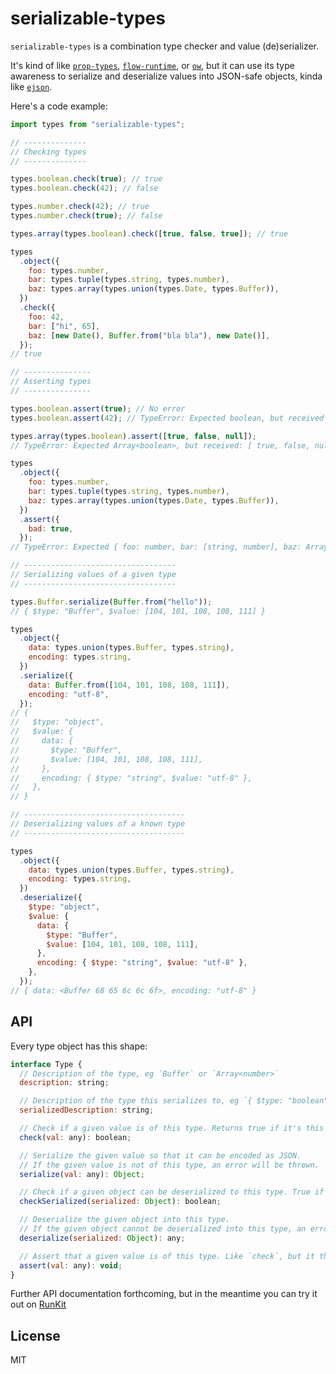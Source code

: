 # serializable-types

`serializable-types` is a combination type checker and value (de)serializer.

It's kind of like [`prop-types`](https://npm.im/prop-types), [`flow-runtime`](https://npm.im/flow-runtime), or [`ow`](https://npm.im/ow), but it can use its type awareness to serialize and deserialize values into JSON-safe objects, kinda like [`ejson`](https://npm.im/ejson).

Here's a code example:

```js
import types from "serializable-types";

// --------------
// Checking types
// --------------

types.boolean.check(true); // true
types.boolean.check(42); // false

types.number.check(42); // true
types.number.check(true); // false

types.array(types.boolean).check([true, false, true]); // true

types
  .object({
    foo: types.number,
    bar: types.tuple(types.string, types.number),
    baz: types.array(types.union(types.Date, types.Buffer)),
  })
  .check({
    foo: 42,
    bar: ["hi", 65],
    baz: [new Date(), Buffer.from("bla bla"), new Date()],
  });
// true

// ---------------
// Asserting types
// ---------------

types.boolean.assert(true); // No error
types.boolean.assert(42); // TypeError: Expected boolean, but received 42​​

types.array(types.boolean).assert([true, false, null]);
// TypeError: ​​Expected Array<boolean>, but received: [ true, false, null ]

types
  .object({
    foo: types.number,
    bar: types.tuple(types.string, types.number),
    baz: types.array(types.union(types.Date, types.Buffer)),
  })
  .assert({
    bad: true,
  });
// TypeError: Expected { foo: number, bar: [string, number], baz: Array<Date | Buffer> }, but received: { "bad" : true }

// ----------------------------------
// Serializing values of a given type
// ----------------------------------

types.Buffer.serialize(Buffer.from("hello"));
// { $type: "Buffer", $value: [104, 101, 108, 108, 111] }

types
  .object({
    data: types.union(types.Buffer, types.string),
    encoding: types.string,
  })
  .serialize({
    data: Buffer.from([104, 101, 108, 108, 111]),
    encoding: "utf-8",
  });
// {
//   $type: "object",
//   $value: {
//     data: {
//       $type: "Buffer",
//       $value: [104, 101, 108, 108, 111],
//     },
//     encoding: { $type: "string", $value: "utf-8" },
//   },
// }

// ------------------------------------
// Deserializing values of a known type
// ------------------------------------

types
  .object({
    data: types.union(types.Buffer, types.string),
    encoding: types.string,
  })
  .deserialize({
    $type: "object",
    $value: {
      data: {
        $type: "Buffer",
        $value: [104, 101, 108, 108, 111],
      },
      encoding: { $type: "string", $value: "utf-8" },
    },
  });
// { data: <Buffer 68 65 6c 6c 6f>, encoding: "utf-8" }
```

## API

Every type object has this shape:

```js
interface Type {
  // Description of the type, eg `Buffer` or `Array<number>`
  description: string;

  // Description of the type this serializes to, eg `{ $type: "boolean", $value: boolean }`
  serializedDescription: string;

  // Check if a given value is of this type. Returns true if it's this type, false otherwise.
  check(val: any): boolean;

  // Serialize the given value so that it can be encoded as JSON.
  // If the given value is not of this type, an error will be thrown.
  serialize(val: any): Object;

  // Check if a given object can be deserialized to this type. True if it can, false otherwise.
  checkSerialized(serialized: Object): boolean;

  // Deserialize the given object into this type.
  // If the given object cannot be deserialized into this type, an error will be thrown.
  deserialize(serialized: Object): any;

  // Assert that a given value is of this type. Like `check`, but it throws an error if the value is now of this type.
  assert(val: any): void;
}
```

Further API documentation forthcoming, but in the meantime you can try it out on [RunKit](https://npm.runkit.com/serializable-types)

## License

MIT
